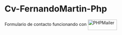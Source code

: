# Cv-FernandoMartin-Php

Formulario de contacto funcionando con    <a href="https://github.com/PHPMailer/PHPMailer" target="_blank">
    <img align="center" src="https://raw.github.com/PHPMailer/PHPMailer/master/examples/images/phpmailer.png" alt="PHPMailer" height="35" width="95" />
  </a>  
